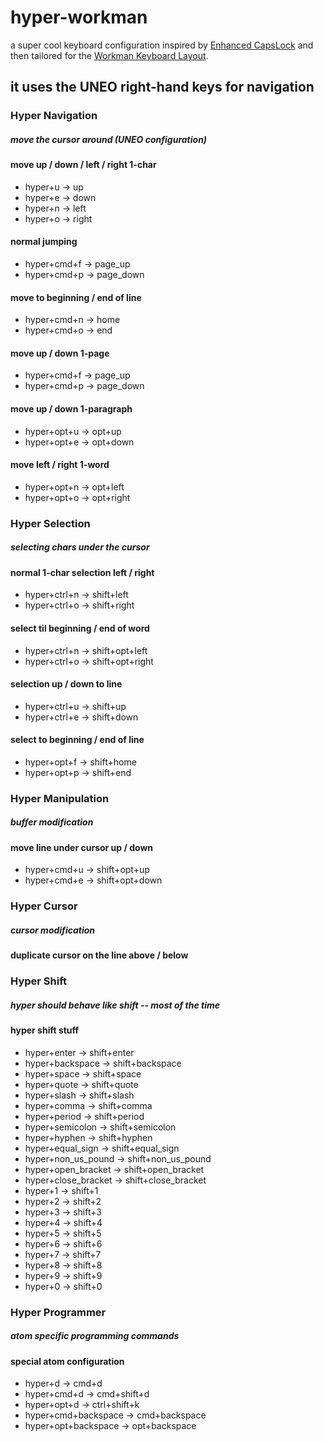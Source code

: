 # hyper-workman
a super cool keyboard configuration inspired by [Enhanced CapsLock](https://github.com/Vonng/Capslock) and then tailored for the [Workman Keyboard Layout](https://workmanlayout.org/).

it uses the UNEO right-hand keys for navigation
---


### Hyper Navigation

##### move the cursor around (UNEO configuration)

#### move up / down / left / right 1-char
- hyper+u -> up
- hyper+e -> down
- hyper+n -> left
- hyper+o -> right

#### normal jumping
- hyper+cmd+f -> page_up
- hyper+cmd+p -> page_down

#### move to beginning / end of line
- hyper+cmd+n -> home
- hyper+cmd+o -> end

#### move up / down 1-page
- hyper+cmd+f -> page_up
- hyper+cmd+p -> page_down

#### move up / down 1-paragraph
- hyper+opt+u -> opt+up
- hyper+opt+e -> opt+down

#### move left / right 1-word
- hyper+opt+n -> opt+left
- hyper+opt+o -> opt+right


### Hyper Selection

##### selecting chars under the cursor

#### normal 1-char selection left / right
- hyper+ctrl+n -> shift+left
- hyper+ctrl+o -> shift+right

#### select til beginning / end of word
- hyper+ctrl+n -> shift+opt+left
- hyper+ctrl+o -> shift+opt+right

#### selection up / down to line
- hyper+ctrl+u -> shift+up
- hyper+ctrl+e -> shift+down

#### select to beginning / end of line
- hyper+opt+f -> shift+home
- hyper+opt+p -> shift+end


### Hyper Manipulation

##### buffer modification

#### move line under cursor up / down
- hyper+cmd+u -> shift+opt+up
- hyper+cmd+e -> shift+opt+down


### Hyper Cursor

##### cursor modification

#### duplicate cursor on the line above / below


### Hyper Shift

##### hyper should behave like shift -- most of the time

#### hyper shift stuff
- hyper+enter -> shift+enter
- hyper+backspace -> shift+backspace
- hyper+space -> shift+space
- hyper+quote -> shift+quote
- hyper+slash -> shift+slash
- hyper+comma -> shift+comma
- hyper+period -> shift+period
- hyper+semicolon -> shift+semicolon
- hyper+hyphen -> shift+hyphen
- hyper+equal_sign -> shift+equal_sign
- hyper+non_us_pound -> shift+non_us_pound
- hyper+open_bracket -> shift+open_bracket
- hyper+close_bracket -> shift+close_bracket
- hyper+1 -> shift+1
- hyper+2 -> shift+2
- hyper+3 -> shift+3
- hyper+4 -> shift+4
- hyper+5 -> shift+5
- hyper+6 -> shift+6
- hyper+7 -> shift+7
- hyper+8 -> shift+8
- hyper+9 -> shift+9
- hyper+0 -> shift+0


### Hyper Programmer

##### atom specific programming commands

#### special atom configuration
- hyper+d -> cmd+d
- hyper+cmd+d -> cmd+shift+d
- hyper+opt+d -> ctrl+shift+k
- hyper+cmd+backspace -> cmd+backspace
- hyper+opt+backspace -> opt+backspace


